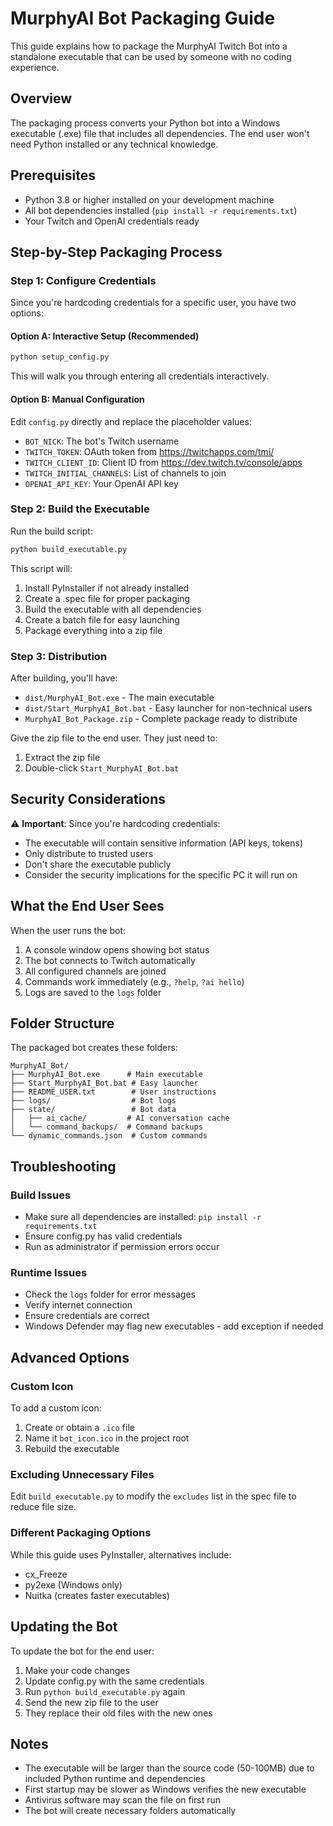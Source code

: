 # MurphyAI Bot Packaging Guide

This guide explains how to package the MurphyAI Twitch Bot into a standalone executable that can be used by someone with no coding experience.

## Overview

The packaging process converts your Python bot into a Windows executable (.exe) file that includes all dependencies. The end user won't need Python installed or any technical knowledge.

## Prerequisites

- Python 3.8 or higher installed on your development machine
- All bot dependencies installed (`pip install -r requirements.txt`)
- Your Twitch and OpenAI credentials ready

## Step-by-Step Packaging Process

### Step 1: Configure Credentials

Since you're hardcoding credentials for a specific user, you have two options:

#### Option A: Interactive Setup (Recommended)
```bash
python setup_config.py
```
This will walk you through entering all credentials interactively.

#### Option B: Manual Configuration
Edit `config.py` directly and replace the placeholder values:
- `BOT_NICK`: The bot's Twitch username
- `TWITCH_TOKEN`: OAuth token from https://twitchapps.com/tmi/
- `TWITCH_CLIENT_ID`: Client ID from https://dev.twitch.tv/console/apps
- `TWITCH_INITIAL_CHANNELS`: List of channels to join
- `OPENAI_API_KEY`: Your OpenAI API key

### Step 2: Build the Executable

Run the build script:
```bash
python build_executable.py
```

This script will:
1. Install PyInstaller if not already installed
2. Create a .spec file for proper packaging
3. Build the executable with all dependencies
4. Create a batch file for easy launching
5. Package everything into a zip file

### Step 3: Distribution

After building, you'll have:
- `dist/MurphyAI_Bot.exe` - The main executable
- `dist/Start_MurphyAI_Bot.bat` - Easy launcher for non-technical users
- `MurphyAI_Bot_Package.zip` - Complete package ready to distribute

Give the zip file to the end user. They just need to:
1. Extract the zip file
2. Double-click `Start_MurphyAI_Bot.bat`

## Security Considerations

⚠️ **Important**: Since you're hardcoding credentials:
- The executable will contain sensitive information (API keys, tokens)
- Only distribute to trusted users
- Don't share the executable publicly
- Consider the security implications for the specific PC it will run on

## What the End User Sees

When the user runs the bot:
1. A console window opens showing bot status
2. The bot connects to Twitch automatically
3. All configured channels are joined
4. Commands work immediately (e.g., `?help`, `?ai hello`)
5. Logs are saved to the `logs` folder

## Folder Structure

The packaged bot creates these folders:
```
MurphyAI_Bot/
├── MurphyAI_Bot.exe      # Main executable
├── Start_MurphyAI_Bot.bat # Easy launcher
├── README_USER.txt        # User instructions
├── logs/                  # Bot logs
├── state/                 # Bot data
│   ├── ai_cache/         # AI conversation cache
│   └── command_backups/  # Command backups
└── dynamic_commands.json  # Custom commands
```

## Troubleshooting

### Build Issues
- Make sure all dependencies are installed: `pip install -r requirements.txt`
- Ensure config.py has valid credentials
- Run as administrator if permission errors occur

### Runtime Issues
- Check the `logs` folder for error messages
- Verify internet connection
- Ensure credentials are correct
- Windows Defender may flag new executables - add exception if needed

## Advanced Options

### Custom Icon
To add a custom icon:
1. Create or obtain a `.ico` file
2. Name it `bot_icon.ico` in the project root
3. Rebuild the executable

### Excluding Unnecessary Files
Edit `build_executable.py` to modify the `excludes` list in the spec file to reduce file size.

### Different Packaging Options
While this guide uses PyInstaller, alternatives include:
- cx_Freeze
- py2exe (Windows only)
- Nuitka (creates faster executables)

## Updating the Bot

To update the bot for the end user:
1. Make your code changes
2. Update config.py with the same credentials
3. Run `python build_executable.py` again
4. Send the new zip file to the user
5. They replace their old files with the new ones

## Notes

- The executable will be larger than the source code (50-100MB) due to included Python runtime and dependencies
- First startup may be slower as Windows verifies the new executable
- Antivirus software may scan the file on first run
- The bot will create necessary folders automatically
